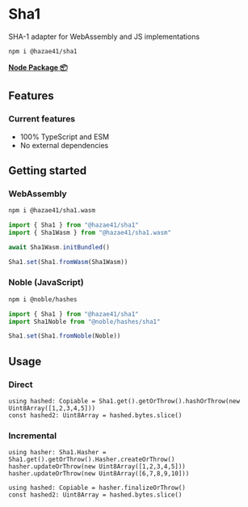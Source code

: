 # Sha1

SHA-1 adapter for WebAssembly and JS implementations

```bash
npm i @hazae41/sha1
```

[**Node Package 📦**](https://www.npmjs.com/package/@hazae41/sha1)

## Features

### Current features
- 100% TypeScript and ESM
- No external dependencies

## Getting started

### WebAssembly

```bash
npm i @hazae41/sha1.wasm
```

```typescript
import { Sha1 } from "@hazae41/sha1"
import { Sha1Wasm } from "@hazae41/sha1.wasm"

await Sha1Wasm.initBundled()

Sha1.set(Sha1.fromWasm(Sha1Wasm))
```

### Noble (JavaScript)

```bash
npm i @noble/hashes
```

```typescript
import { Sha1 } from "@hazae41/sha1"
import Sha1Noble from "@noble/hashes/sha1"

Sha1.set(Sha1.fromNoble(Noble))
```

## Usage

### Direct

```tsx
using hashed: Copiable = Sha1.get().getOrThrow().hashOrThrow(new Uint8Array([1,2,3,4,5]))
const hashed2: Uint8Array = hashed.bytes.slice()
```

### Incremental

```tsx
using hasher: Sha1.Hasher = Sha1.get().getOrThrow().Hasher.createOrThrow()
hasher.updateOrThrow(new Uint8Array([1,2,3,4,5]))
hasher.updateOrThrow(new Uint8Array([6,7,8,9,10]))

using hashed: Copiable = hasher.finalizeOrThrow()
const hashed2: Uint8Array = hashed.bytes.slice()
```